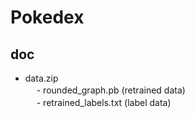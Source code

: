 # Pokedex

## doc  
- data.zip  
　 - rounded_graph.pb (retrained data)  
　 - retrained_labels.txt (label data)  
